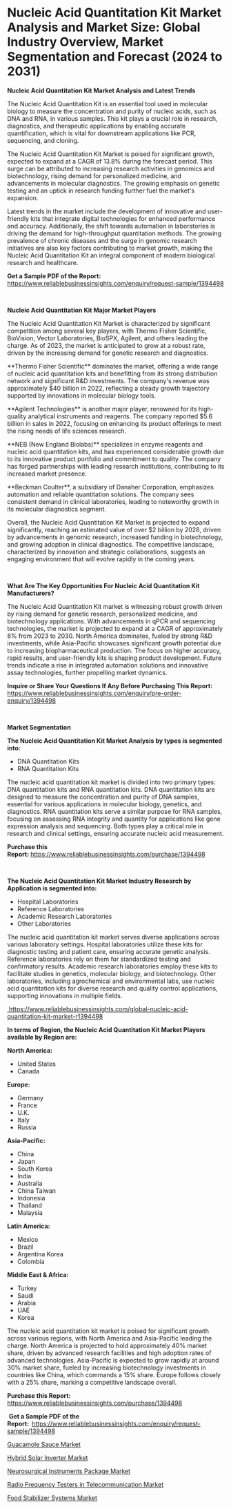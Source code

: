 <p><h1>Nucleic Acid Quantitation Kit Market Analysis and Market Size: Global Industry Overview, Market Segmentation and Forecast (2024 to 2031)</h1></p><p><strong>Nucleic Acid Quantitation Kit Market Analysis and Latest Trends</strong></p>
<p><p>The Nucleic Acid Quantitation Kit is an essential tool used in molecular biology to measure the concentration and purity of nucleic acids, such as DNA and RNA, in various samples. This kit plays a crucial role in research, diagnostics, and therapeutic applications by enabling accurate quantification, which is vital for downstream applications like PCR, sequencing, and cloning.</p><p>The Nucleic Acid Quantitation Kit Market is poised for significant growth, expected to expand at a CAGR of 13.8% during the forecast period. This surge can be attributed to increasing research activities in genomics and biotechnology, rising demand for personalized medicine, and advancements in molecular diagnostics. The growing emphasis on genetic testing and an uptick in research funding further fuel the market's expansion.</p><p>Latest trends in the market include the development of innovative and user-friendly kits that integrate digital technologies for enhanced performance and accuracy. Additionally, the shift towards automation in laboratories is driving the demand for high-throughput quantitation methods. The growing prevalence of chronic diseases and the surge in genomic research initiatives are also key factors contributing to market growth, making the Nucleic Acid Quantitation Kit an integral component of modern biological research and healthcare.</p></p>
<p><strong>Get a Sample PDF of the Report:&nbsp;</strong> <a href="https://www.reliablebusinessinsights.com/enquiry/request-sample/1394498?utm_campaign=63&utm_medium=2&utm_source=Github&utm_content=ia&utm_term=29102024&utm_id=nucleic-acid-quantitation-kit">https://www.reliablebusinessinsights.com/enquiry/request-sample/1394498</a></p>
<p>&nbsp;</p>
<p><strong>Nucleic Acid Quantitation Kit Major Market Players</strong></p>
<p><p>The Nucleic Acid Quantitation Kit Market is characterized by significant competition among several key players, with Thermo Fisher Scientific, BioVision, Vector Laboratories, BioSPX, Agilent, and others leading the charge. As of 2023, the market is anticipated to grow at a robust rate, driven by the increasing demand for genetic research and diagnostics.</p><p>**Thermo Fisher Scientific** dominates the market, offering a wide range of nucleic acid quantitation kits and benefitting from its strong distribution network and significant R&D investments. The company's revenue was approximately $40 billion in 2022, reflecting a steady growth trajectory supported by innovations in molecular biology tools.</p><p>**Agilent Technologies** is another major player, renowned for its high-quality analytical instruments and reagents. The company reported $5.6 billion in sales in 2022, focusing on enhancing its product offerings to meet the rising needs of life sciences research.</p><p>**NEB (New England Biolabs)** specializes in enzyme reagents and nucleic acid quantitation kits, and has experienced considerable growth due to its innovative product portfolio and commitment to quality. The company has forged partnerships with leading research institutions, contributing to its increased market presence.</p><p>**Beckman Coulter**, a subsidiary of Danaher Corporation, emphasizes automation and reliable quantitation solutions. The company sees consistent demand in clinical laboratories, leading to noteworthy growth in its molecular diagnostics segment.</p><p>Overall, the Nucleic Acid Quantitation Kit Market is projected to expand significantly, reaching an estimated value of over $2 billion by 2028, driven by advancements in genomic research, increased funding in biotechnology, and growing adoption in clinical diagnostics. The competitive landscape, characterized by innovation and strategic collaborations, suggests an engaging environment that will evolve rapidly in the coming years.</p></p>
<p>&nbsp;</p>
<p><strong>What Are The Key Opportunities For Nucleic Acid Quantitation Kit Manufacturers?</strong></p>
<p><p>The Nucleic Acid Quantitation Kit market is witnessing robust growth driven by rising demand for genetic research, personalized medicine, and biotechnology applications. With advancements in qPCR and sequencing technologies, the market is projected to expand at a CAGR of approximately 8% from 2023 to 2030. North America dominates, fueled by strong R&D investments, while Asia-Pacific showcases significant growth potential due to increasing biopharmaceutical production. The focus on higher accuracy, rapid results, and user-friendly kits is shaping product development. Future trends indicate a rise in integrated automation solutions and innovative assay technologies, further propelling market dynamics.</p></p>
<p><strong>Inquire or Share Your Questions If Any Before Purchasing This Report:</strong> <a href="https://www.reliablebusinessinsights.com/enquiry/pre-order-enquiry/1394498?utm_campaign=63&utm_medium=2&utm_source=Github&utm_content=ia&utm_term=29102024&utm_id=nucleic-acid-quantitation-kit">https://www.reliablebusinessinsights.com/enquiry/pre-order-enquiry/1394498</a></p>
<p>&nbsp;</p>
<p><strong>Market Segmentation</strong></p>
<p><strong>The Nucleic Acid Quantitation Kit Market Analysis by types is segmented into:</strong></p>
<p><ul><li>DNA Quantitation Kits</li><li>RNA Quantitation Kits</li></ul></p>
<p><p>The nucleic acid quantitation kit market is divided into two primary types: DNA quantitation kits and RNA quantitation kits. DNA quantitation kits are designed to measure the concentration and purity of DNA samples, essential for various applications in molecular biology, genetics, and diagnostics. RNA quantitation kits serve a similar purpose for RNA samples, focusing on assessing RNA integrity and quantity for applications like gene expression analysis and sequencing. Both types play a critical role in research and clinical settings, ensuring accurate nucleic acid measurement.</p></p>
<p><strong>Purchase this Report:&nbsp;</strong><a href="https://www.reliablebusinessinsights.com/purchase/1394498?utm_campaign=63&utm_medium=2&utm_source=Github&utm_content=ia&utm_term=29102024&utm_id=nucleic-acid-quantitation-kit">https://www.reliablebusinessinsights.com/purchase/1394498</a></p>
<p>&nbsp;</p>
<p><strong>The Nucleic Acid Quantitation Kit Market Industry Research by Application is segmented into:</strong></p>
<p><ul><li>Hospital Laboratories</li><li>Reference Laboratories</li><li>Academic Research Laboratories</li><li>Other Laboratories</li></ul></p>
<p><p>The nucleic acid quantitation kit market serves diverse applications across various laboratory settings. Hospital laboratories utilize these kits for diagnostic testing and patient care, ensuring accurate genetic analysis. Reference laboratories rely on them for standardized testing and confirmatory results. Academic research laboratories employ these kits to facilitate studies in genetics, molecular biology, and biotechnology. Other laboratories, including agrochemical and environmental labs, use nucleic acid quantitation kits for diverse research and quality control applications, supporting innovations in multiple fields.</p></p>
<p><a href="https://www.reliablebusinessinsights.com/global-nucleic-acid-quantitation-kit-market-r1394498?utm_campaign=63&utm_medium=2&utm_source=Github&utm_content=ia&utm_term=29102024&utm_id=nucleic-acid-quantitation-kit">&nbsp;https://www.reliablebusinessinsights.com/global-nucleic-acid-quantitation-kit-market-r1394498</a></p>
<p><strong>In terms of Region, the Nucleic Acid Quantitation Kit Market Players available by Region are:</strong></p>
<p>
    <p> <strong> North America: </strong>
        <ul>
            <li>United States</li>
            <li>Canada</li>
        </ul>
        </p> 
    <p> <strong> Europe: </strong>
        <ul>
            <li>Germany</li>
            <li>France</li>
            <li>U.K.</li>
            <li>Italy</li>
            <li>Russia</li>
        </ul>
        </p> 
    <p> <strong> Asia-Pacific: </strong>
        <ul>
            <li>China</li>
            <li>Japan</li>
            <li>South Korea</li>
            <li>India</li>
            <li>Australia</li>
            <li>China Taiwan</li>
            <li>Indonesia</li>
            <li>Thailand</li>
            <li>Malaysia</li>
        </ul>
        </p> 
    <p> <strong> Latin America: </strong>
        <ul>
            <li>Mexico</li>
            <li>Brazil</li>
            <li>Argentina Korea</li>
            <li>Colombia</li>
        </ul>
        </p> 
    <p> <strong> Middle East & Africa: </strong>
        <ul>
            <li>Turkey</li>
            <li>Saudi</li>
            <li>Arabia</li>
            <li>UAE</li>
            <li>Korea</li>
        </ul>
    </p>
    </p>
<p><p>The nucleic acid quantitation kit market is poised for significant growth across various regions, with North America and Asia-Pacific leading the charge. North America is projected to hold approximately 40% market share, driven by advanced research facilities and high adoption rates of advanced technologies. Asia-Pacific is expected to grow rapidly at around 30% market share, fueled by increasing biotechnology investments in countries like China, which commands a 15% share. Europe follows closely with a 25% share, marking a competitive landscape overall.</p></p>
<p><strong>Purchase this Report: </strong><a href="https://www.reliablebusinessinsights.com/purchase/1394498?utm_campaign=63&utm_medium=2&utm_source=Github&utm_content=ia&utm_term=29102024&utm_id=nucleic-acid-quantitation-kit">https://www.reliablebusinessinsights.com/purchase/1394498</a></p>
<p>&nbsp;<strong>Get a Sample PDF of the Report:&nbsp;&nbsp;</strong><a href="https://www.reliablebusinessinsights.com/enquiry/request-sample/1394498?utm_campaign=63&utm_medium=2&utm_source=Github&utm_content=ia&utm_term=29102024&utm_id=nucleic-acid-quantitation-kit">https://www.reliablebusinessinsights.com/enquiry/request-sample/1394498</a></p>
<p><strong></strong></p>
<p><p><a href="https://www.linkedin.com/pulse/guacamole-sauce-revenue-growth-report-2024-2031-entrepulse-oxemf?utm_campaign=63&utm_medium=2&utm_source=Github&utm_content=ia&utm_term=29102024&utm_id=nucleic-acid-quantitation-kit">Guacamole Sauce Market</a></p><p><a href="https://www.linkedin.com/pulse/regional-adaptations-global-hybrid-solar-inverter-market-5avie?utm_campaign=63&utm_medium=2&utm_source=Github&utm_content=ia&utm_term=29102024&utm_id=nucleic-acid-quantitation-kit">Hybrid Solar Inverter Market</a></p><p><a href="https://github.com/maq4brod/Market-Research-Report-List-1/blob/main/neurosurgical-instruments-package-market.md?utm_campaign=63&utm_medium=2&utm_source=Github&utm_content=ia&utm_term=29102024&utm_id=nucleic-acid-quantitation-kit">Neurosurgical Instruments Package Market</a></p><p><a href="https://issuu.com/reportprime-2/docs/radio-frequency-testers-in-telecomm_c4b764793ea32e?utm_campaign=63&utm_medium=2&utm_source=Github&utm_content=ia&utm_term=29102024&utm_id=nucleic-acid-quantitation-kit">Radio Frequency Testers in Telecommunication Market</a></p><p><a href="https://github.com/rovj3gerson/Market-Research-Report-List-1/blob/main/food-stabilizer-systems-market.md?utm_campaign=63&utm_medium=2&utm_source=Github&utm_content=ia&utm_term=29102024&utm_id=nucleic-acid-quantitation-kit">Food Stabilizer Systems Market</a></p></p>